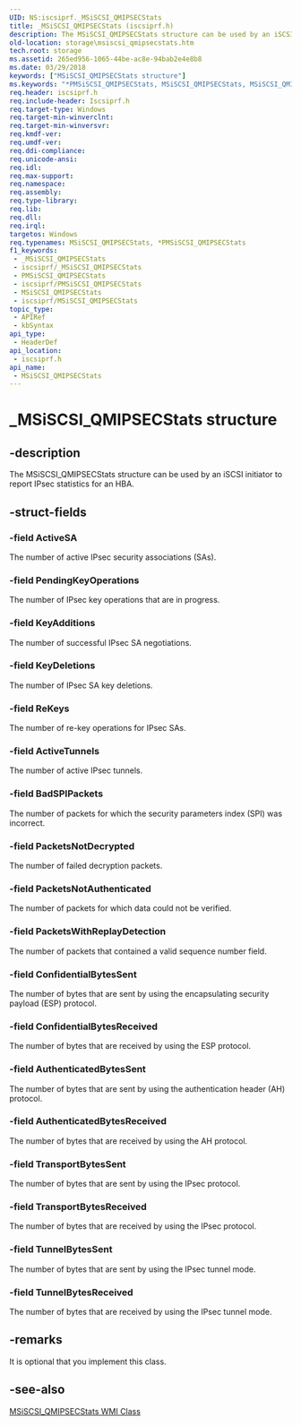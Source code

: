 ```yaml
---
UID: NS:iscsiprf._MSiSCSI_QMIPSECStats
title: _MSiSCSI_QMIPSECStats (iscsiprf.h)
description: The MSiSCSI_QMIPSECStats structure can be used by an iSCSI initiator to report IPsec statistics for an HBA.
old-location: storage\msiscsi_qmipsecstats.htm
tech.root: storage
ms.assetid: 265ed956-1065-44be-ac8e-94bab2e4e8b8
ms.date: 03/29/2018
keywords: ["MSiSCSI_QMIPSECStats structure"]
ms.keywords: "*PMSiSCSI_QMIPSECStats, MSiSCSI_QMIPSECStats, MSiSCSI_QMIPSECStats structure [Storage Devices], PMSiSCSI_QMIPSECStats, PMSiSCSI_QMIPSECStats structure pointer [Storage Devices], _MSiSCSI_QMIPSECStats, iscsiprf/MSiSCSI_QMIPSECStats, iscsiprf/PMSiSCSI_QMIPSECStats, storage.msiscsi_qmipsecstats, structs-iSCSI_979ce8ac-35be-4ac1-930a-6614053fc805.xml"
req.header: iscsiprf.h
req.include-header: Iscsiprf.h
req.target-type: Windows
req.target-min-winverclnt: 
req.target-min-winversvr: 
req.kmdf-ver: 
req.umdf-ver: 
req.ddi-compliance: 
req.unicode-ansi: 
req.idl: 
req.max-support: 
req.namespace: 
req.assembly: 
req.type-library: 
req.lib: 
req.dll: 
req.irql: 
targetos: Windows
req.typenames: MSiSCSI_QMIPSECStats, *PMSiSCSI_QMIPSECStats
f1_keywords:
 - _MSiSCSI_QMIPSECStats
 - iscsiprf/_MSiSCSI_QMIPSECStats
 - PMSiSCSI_QMIPSECStats
 - iscsiprf/PMSiSCSI_QMIPSECStats
 - MSiSCSI_QMIPSECStats
 - iscsiprf/MSiSCSI_QMIPSECStats
topic_type:
 - APIRef
 - kbSyntax
api_type:
 - HeaderDef
api_location:
 - iscsiprf.h
api_name:
 - MSiSCSI_QMIPSECStats
---
```


# _MSiSCSI_QMIPSECStats structure


## -description

The MSiSCSI_QMIPSECStats structure can be used by an iSCSI initiator to report IPsec statistics for an HBA.

## -struct-fields

### -field ActiveSA

The number of active IPsec security associations (SAs).

### -field PendingKeyOperations

The number of IPsec key operations that are in progress.

### -field KeyAdditions

The number of successful IPsec SA negotiations.

### -field KeyDeletions

The number of IPsec SA key deletions.

### -field ReKeys

The number of re-key operations for IPsec SAs.

### -field ActiveTunnels

The number of active IPsec tunnels.

### -field BadSPIPackets

The number of packets for which the security parameters index (SPI) was incorrect.

### -field PacketsNotDecrypted

The number of failed decryption packets.

### -field PacketsNotAuthenticated

The number of packets for which data could not be verified.

### -field PacketsWithReplayDetection

The number of packets that contained a valid sequence number field.

### -field ConfidentialBytesSent

The number of bytes that are sent by using the encapsulating security payload (ESP) protocol.

### -field ConfidentialBytesReceived

The number of bytes that are received by using the ESP protocol.

### -field AuthenticatedBytesSent

The number of bytes that are sent by using the authentication header (AH) protocol.

### -field AuthenticatedBytesReceived

The number of bytes that are received by using the AH protocol.

### -field TransportBytesSent

The number of bytes that are sent by using the IPsec protocol.

### -field TransportBytesReceived

The number of bytes that are received by using the IPsec protocol.

### -field TunnelBytesSent

The number of bytes that are sent by using the IPsec tunnel mode.

### -field TunnelBytesReceived

The number of bytes that are received by using the IPsec tunnel mode.

## -remarks

It is optional that you implement this class.

## -see-also

<a href="/windows-hardware/drivers/storage/msiscsi-qmipsecstats-wmi-class">MSiSCSI_QMIPSECStats WMI Class</a>